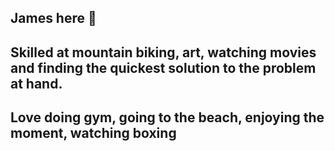 ## James here 👋
## Skilled at mountain biking, art, watching movies and finding the quickest solution to the problem at hand.
## Love doing gym, going to the beach, enjoying the moment, watching boxing

<!--
**waimea-jmblack/waimea-jmblack** is a ✨ _special_ ✨ repository because its `README.md` (this file) appears on your GitHub profile.

Here are some ideas to get you started:

- 🔭 I’m currently working on ...
- 🌱 I’m currently learning ...
- 👯 I’m looking to collaborate on ...
- 🤔 I’m looking for help with ...
- 💬 Ask me about ...
- 📫 How to reach me: ...
- 😄 Pronouns: ...
- ⚡ Fun fact: ...
-->
